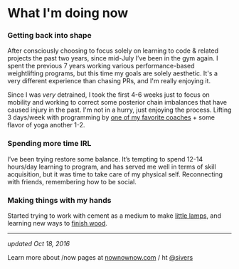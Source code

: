 

# What I'm doing now

### Getting back into shape

After consciously choosing to focus solely on learning to code & related projects the past two years, since mid-July I’ve been in the gym again. I spent the previous 7 years working various performance-based weightlifting programs, but this time my goals are solely aesthetic. It's a very different experience than chasing PRs, and I'm really enjoying it.

Since I was _very_ detrained, I took the first 4-6 weeks just to focus on mobility and working to correct some posterior chain imbalances that have caused injury in the past. I'm not in a hurry, just enjoying the process. Lifting 3 days/week with programming by [one of my favorite coaches](https://bretcontreras.com/) + some flavor of yoga another 1-2.

### Spending more time IRL

I’ve been trying restore some balance. It’s tempting to spend 12-14 hours/day learning to program, and has served me well in terms of skill acquisition, but it was time to take care of my physical self. Reconnecting with friends, remembering how to be social.

### Making things with my hands

Started trying to work with cement as a medium to make [little lamps](https://www.instagram.com/laurenancona/), and learning new ways to [finish wood](https://www.instagram.com/p/BLfLds2hHaT/?taken-by=laurenancona). 

---

*updated Oct 18, 2016*

Learn more about /now pages at [nownownow.com](nownownow.com) / ht [@sivers](https://sivers.org/now)
